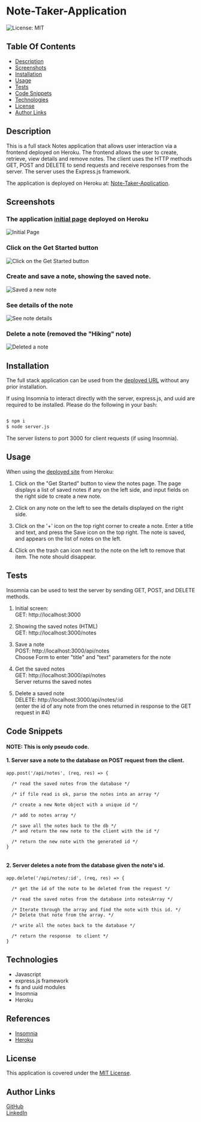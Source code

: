 # Note-Taker-Application
![License: MIT](https://img.shields.io/badge/License-MIT-green.svg)

## Table Of Contents
* [Description](#description)
* [Screenshots](#screenshots)
* [Installation](#installation)
* [Usage](#usage)
* [Tests](#tests)
* [Code Snippets](#code-snippets)
* [Technologies](#technologies)
* [License](#license)
* [Author Links](#author-links)
## Description
This is a full stack Notes application that allows user interaction via a frontend deployed on Heroku. The frontend allows the user to create, retrieve, view details and remove notes. The client uses the HTTP methods GET, POST and DELETE to send requests and receive responses from the server. The server uses the Express.js framework. 

The application is deployed on Heroku at: [Note-Taker-Application](http://note-taker-application-ps.herokuapp.com/).

## Screenshots
### The application [initial page](http://note-taker-application-ps.herokuapp.com/) deployed on Heroku

![Initial Page](./images/NTA_1.png)

### Click on the Get Started button
![Click on the Get Started button](./images/NTA_2.png)

### Create and save a note, showing the saved note.
![Saved a new note](./images/NTA_3.png)

### See details of the note 
![See note details](./images/NTA_4.png)

### Delete a note (removed the "Hiking" note)
![Deleted a note](./images/NTA_5.png)

## Installation
The full stack application can be used from the [deployed URL](http://note-taker-application-ps.herokuapp.com/) without any prior installation.

If using Insomnia to interact directly with the server, express.js, and uuid are required to be installed. Please do the following in your bash:

```bash 

$ npm i
$ node server.js
```
The server listens to port 3000 for client requests (if using Insomnia).

## Usage
When using the [deployed site](http://note-taker-application-ps.herokuapp.com/) from Heroku:
1. Click on the "Get Started" button to view the notes page. The page displays a list of saved notes if any on the left side, and input fields on the right side to create a new note.

2. Click on any note on the left to see the details displayed on the right side.

3. Click on the '+' icon on the top right corner to create a note. Enter a title and text, and press the Save icon on the top right. The note is saved, and appears on the list of notes on the left.

3. Click on the trash can icon next to the note on the left to remove that item. The note should disappear.


## Tests
Insomnia can be used to test the server by sending GET, POST, and DELETE methods.

1. Initial screen:\
GET: http://localhost:3000

2. Showing the saved notes (HTML)\
GET: http://localhost:3000/notes

3. Save a note\
POST: http://localhost:3000/api/notes\
Choose Form to enter "title" and "text" parameters for the note

4. Get the saved notes\
GET: http://localhost:3000/api/notes\
Server returns the saved notes

5. Delete a saved note\
DELETE: http://localhost:3000/api/notes/:id\
(enter the id of any note from the ones returned in response to the GET request in #4)


## Code Snippets
#### NOTE: This is only pseudo code.

#### 1. Server save a note to the database on POST request from the client. 

```
app.post('/api/notes', (req, res) => {

  /* read the saved notes from the database */
  
  /* if file read is ok, parse the notes into an array */

  /* create a new Note object with a unique id */

  /* add to notes array */

  /* save all the notes back to the db */
  /* and return the new note to the client with the id */
  
  /* return the new note with the generated id */
}
     
```

#### 2. Server deletes a note from the database given the note's id.

```
app.delete('/api/notes/:id', (req, res) => {

  /* get the id of the note to be deleted from the request */

  /* read the saved notes from the database into notesArray */

  /* Iterate through the array and find the note with this id. */
  /* Delete that note from the array. */
  
  /* write all the notes back to the database */
 
  /* return the response  to client */
}

```

## Technologies
- Javascript
- express.js framework
- fs and uuid modules
- Insomnia
- Heroku

## References
- [Insomnia](https://insomnia.rest/)
- [Heroku](https://www.heroku.com)

## License
This application is covered under the [MIT License](https://opensource.org/licenses/MIT).

## Author Links
[GitHub](https://github.com/sbhikshe)\
[LinkedIn](https://www.linkedin.com/in/sripriya-bhikshesvaran-8520992/)

